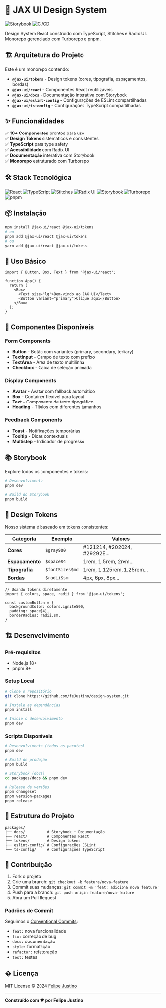 # 🎨 JAX UI Design System

[![Storybook](https://cdn.jsdelivr.net/gh/storybookjs/brand@main/badge/badge-storybook.svg)](https://fejustino.github.io/design-system/?path=/docs/home--docs)
[![CI/CD](https://img.shields.io/github/actions/workflow/status/feJustino/design-system/main.yml?label=CI%2FCD&logo=github)](https://github.com/feJustino/design-system/actions)

Design System React construído com TypeScript, Stitches e Radix UI. Monorepo gerenciado com Turborepo e pnpm.

## 🏗️ Arquitetura do Projeto

Este é um monorepo contendo:

- **`@jax-ui/tokens`** - Design tokens (cores, tipografia, espaçamentos, bordas)
- **`@jax-ui/react`** - Componentes React reutilizáveis
- **`@jax-ui/docs`** - Documentação interativa com Storybook
- **`@jax-ui/eslint-config`** - Configurações de ESLint compartilhadas
- **`@jax-ui/ts-config`** - Configurações TypeScript compartilhadas

## ✨ Funcionalidades

✅ **10+ Componentes** prontos para uso<br>
✅ **Design Tokens** sistemáticos e consistentes<br>
✅ **TypeScript** para type safety<br>
✅ **Acessibilidade** com Radix UI<br>
✅ **Documentação** interativa com Storybook<br>
✅ **Monorepo** estruturado com Turborepo

## 🛠 Stack Tecnológica

![React](https://img.shields.io/badge/React-20232A?style=flat&logo=react&logoColor=61DAFB)
![TypeScript](https://img.shields.io/badge/TypeScript-3178C6?style=flat&logo=typescript&logoColor=white)
![Stitches](https://img.shields.io/badge/Stitches-000?style=flat&logo=stitches&logoColor=white)
![Radix UI](https://img.shields.io/badge/Radix%20UI-161618?style=flat&logo=radix-ui&logoColor=white)
![Storybook](https://img.shields.io/badge/Storybook-FF4785?style=flat&logo=storybook&logoColor=white)
![Turborepo](https://img.shields.io/badge/Turborepo-000000?style=flat&logo=turborepo&logoColor=white)
![pnpm](https://img.shields.io/badge/pnpm-F69220?style=flat&logo=pnpm&logoColor=white)

## 📦 Instalação

```bash
npm install @jax-ui/react @jax-ui/tokens
# ou
pnpm add @jax-ui/react @jax-ui/tokens
# ou
yarn add @jax-ui/react @jax-ui/tokens
```

## 🚀 Uso Básico

```tsx
import { Button, Box, Text } from '@jax-ui/react';

function App() {
  return (
    <Box>
      <Text size="lg">Bem-vindo ao JAX UI</Text>
      <Button variant="primary">Clique aqui</Button>
    </Box>
  );
}
```

## 🎨 Componentes Disponíveis

### Form Components
- **Button** - Botão com variantes (primary, secondary, tertiary)
- **TextInput** - Campo de texto com prefixo
- **TextArea** - Área de texto multilinha
- **Checkbox** - Caixa de seleção animada

### Display Components
- **Avatar** - Avatar com fallback automático
- **Box** - Container flexível para layout
- **Text** - Componente de texto tipográfico
- **Heading** - Títulos com diferentes tamanhos

### Feedback Components
- **Toast** - Notificações temporárias
- **Tooltip** - Dicas contextuais
- **Multistep** - Indicador de progresso

## 📚 Storybook

Explore todos os componentes e tokens:

```bash
# Desenvolvimento
pnpm dev

# Build do Storybook
pnpm build
```

## 🎨 Design Tokens

Nosso sistema é baseado em tokens consistentes:

| Categoria | Exemplo | Valores |
|-----------|---------|---------|
| **Cores** | `$gray900` | #121214, #202024, #29292E... |
| **Espaçamento** | `$space$4` | 1rem, 1.5rem, 2rem... |
| **Tipografia** | `$fontSizes$md` | 1rem, 1.125rem, 1.25rem... |
| **Bordas** | `$radii$sm` | 4px, 6px, 8px... |

```tsx
// Usando tokens diretamente
import { colors, space, radii } from '@jax-ui/tokens';

const customButton = {
  backgroundColor: colors.ignite500,
  padding: space[4],
  borderRadius: radii.sm,
}
```

## 🏗️ Desenvolvimento

### Pré-requisitos

- Node.js 18+
- pnpm 8+

### Setup Local

```bash
# Clone o repositório
git clone https://github.com/feJustino/design-system.git

# Instale as dependências
pnpm install

# Inicie o desenvolvimento
pnpm dev
```

### Scripts Disponíveis

```bash
# Desenvolvimento (todos os pacotes)
pnpm dev

# Build de produção
pnpm build

# Storybook (docs)
cd packages/docs && pnpm dev

# Release de versões
pnpm changeset
pnpm version-packages
pnpm release
```

## 📁 Estrutura do Projeto

```
packages/
├── docs/          # Storybook + Documentação
├── react/         # Componentes React
├── tokens/        # Design tokens
├── eslint-config/ # Configurações ESLint
└── ts-config/     # Configurações TypeScript
```

## 🤝 Contribuição

1. Fork o projeto
2. Crie uma branch: `git checkout -b feature/nova-feature`
3. Commit suas mudanças: `git commit -m 'feat: adiciona nova feature'`
4. Push para a branch: `git push origin feature/nova-feature`
5. Abra um Pull Request

### Padrões de Commit

Seguimos o [Conventional Commits](https://conventionalcommits.org/):

- `feat:` nova funcionalidade
- `fix:` correção de bug
- `docs:` documentação
- `style:` formatação
- `refactor:` refatoração
- `test:` testes

## � Licença

MIT License © 2024 [Felipe Justino](https://github.com/feJustino)

---

<div>
  <strong>Construído com ❤️ por Felipe Justino</strong>
</div>
